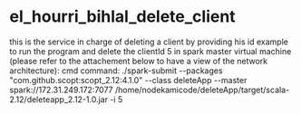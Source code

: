 # el_hourri_bihlal_delete_client
this is the service in charge of deleting a client by providing his id example to run the program and delete the clientId 5 in spark master virtual machine (please refer to the attachement below to have a view of the network architecture):
cmd command:
./spark-submit --packages "com.github.scopt:scopt_2.12:4.1.0" --class deleteApp --master spark://172.31.249.172:7077 /home/nodekamicode/deleteApp/target/scala-2.12/deleteapp_2.12-1.0.jar -i 5
